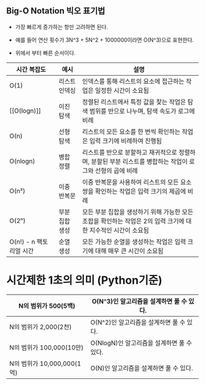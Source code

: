 
## Big-O Notation 빅오 표기법
- 가장 빠르게 증가하는 항만 고려하면 된다.

- 예를 들어 연산 횟수가 3N^3 + 5N^2 + 1000000이라면 O(N^3)으로 표현한다.

- 위에서 부터 빠른 순서이다.

| 시간 복잡도 | 예시 | 설명 |
| ---- | ---- | ---- |
| O(1) | 리스트 인덱싱 | 인덱스를 통해 리스트의 요소에 접근하는 작업은 일정한 시간이 소요됨 |
| [[O(logn)]] | 이진 탐색 | 정렬된 리스트에서 특정 값을 찾는 작업은 탐색 범위를 반으로 나누며, 탐색 속도가 로그에 비례 |
| O(n) | 선형 탐색 | 리스트의 모든 요소를 한 번씩 확인하는 작업은 입력 크기에 비례하여 진행됨 |
| O(nlogn) | 병합 정렬 | 리스트를 반으로 분할하고 재귀적으로 정렬하며, 분할된 부분 리스트를 병합하는 작업이 로그와 선형의 곱에 비례 |
| O(n²) | 이중 반복문 | 이중 반복문을 사용하여 리스트의 모든 요소 쌍을 확인하는 작업은 입력 크기의 제곱에 비례 |
| O(2ⁿ) | 부분 집합 생성 | 모든 부분 집합을 생성하기 위해 가능한 모든 조합을 확인하는 작업은 2의 입력 크기에 대한 지수적인 시간이 소요됨 |
| O(n!) - n 팩토리얼 시간 | 순열 생성 | 모든 가능한 순열을 생성하는 작업은 입력 크기에 대해 매우 큰 시간이 소요됨 |

# 시간제한 1초의 의미 (Python기준)

| N의 범위가 500(5백)        | O(N^3)인 알고리즘을 설계하면 풀 수 있다.   |
| --------------------- | ---------------------------- |
| N의 범위가 2,000(2천)      | O(N^2)인 알고리즘을 설계하면 풀 수 있다.   |
| N의 범위가 100,000(10만)   | O(NlogN)인 알고리즘을 설계하면 풀 수 있다. |
| N의 범위가 10,000,000(1억) | O(N)인 알고리즘을 설계하면 풀 수 있다.     |

